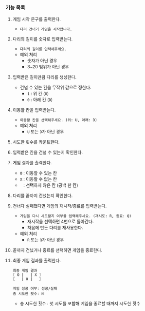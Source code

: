 ### 기능 목록

1. 게임 시작 문구를 출력한다.
    - `다리 건너기 게임을 시작합니다.`
2. 다리의 길이를 숫자로 입력받는다.
    - `다리의 길이를 입력해주세요.`
    - 예외 처리
        - 숫자가 아닌 경우
        - 3~20 범위가 아닌 경우
3. 입력받은 길이만큼 다리를 생성한다.
    - 건널 수 있는 칸을 무작위 값으로 정한다.
        - `1` : 위 칸  (`U`)
        - `0` : 아래 칸 (`D`)
4. 이동할 칸을 입력받는다.
    - `이동할 칸을 선택해주세요. (위: U, 아래: D)`
    - 예외 처리
        - `U` 또는 `D`가 아닌 경우
5. 시도한 횟수를 카운트한다.
6. 입력받은 칸을 건널 수 있는지 확인한다.
7. 게임 결과를 출력한다.
    - `O` : 이동할 수 있는 칸
    - `X` : 이동할 수 없는 칸
    - ` ` : 선택하지 않은 칸 (공백 한 칸)
8. 다리를 끝까지 건넜는지 확인한다.
9. 건너다 실패했다면 게임의 재시작/종료를 입력받는다.
   - `게임을 다시 시도할지 여부를 입력해주세요. (재시도: R, 종료: Q)`
       - 재시작을 선택하면 4번으로 돌아간다.
       - 처음에 만든 다리를 재사용한다.
   - 예외 처리
       - `R` 또는 `Q`가 아닌 경우
10. 끝까지 건넜거나 종료를 선택하면 게임을 종료한다.
11. 최종 게임 결과를 출력한다.

    ```
    최종 게임 결과
    [ O |   | X ]
    [   | O |   ]
    
    게임 성공 여부: 성공/실패
    총 시도한 횟수: N
    ```

    - 총 시도한 횟수 : 첫 시도를 포함해 게임을 종료할 때까지 시도한 횟수